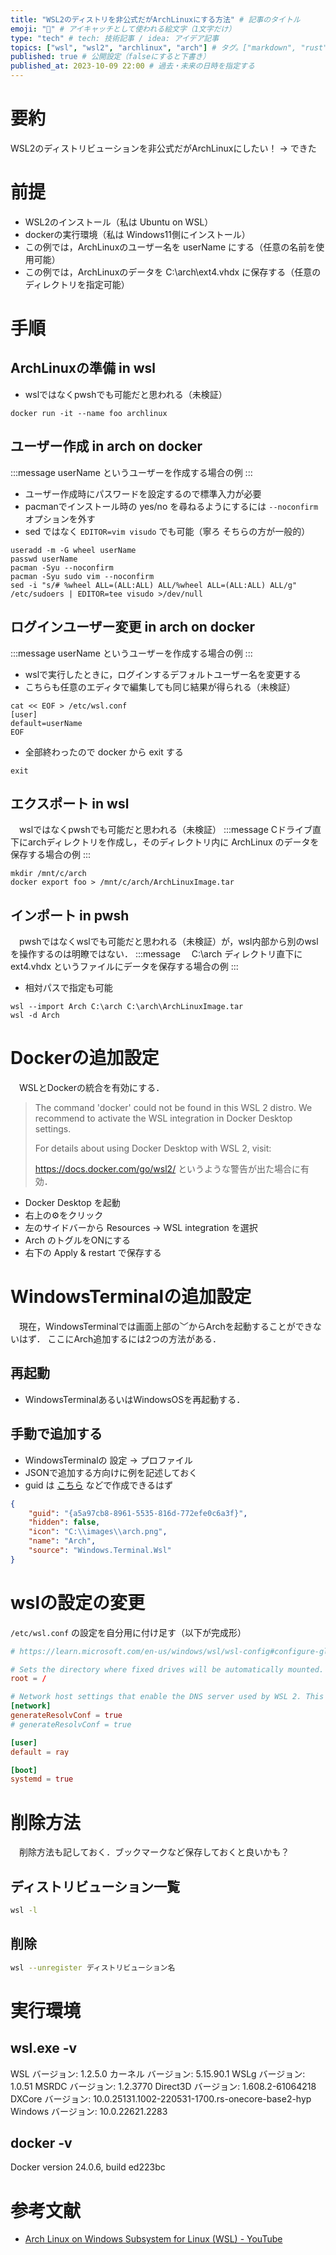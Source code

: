 ```yaml
---
title: "WSL2のディストリを非公式だがArchLinuxにする方法" # 記事のタイトル
emoji: "🐧" # アイキャッチとして使われる絵文字（1文字だけ）
type: "tech" # tech: 技術記事 / idea: アイデア記事
topics: ["wsl", "wsl2", "archlinux", "arch"] # タグ。["markdown", "rust", "aws"]のように指定する
published: true # 公開設定（falseにすると下書き）
published_at: 2023-10-09 22:00 # 過去・未来の日時を指定する
---
```


# 要約
WSL2のディストリビューションを非公式だがArchLinuxにしたい！
→ できた

# 前提
* WSL2のインストール（私は Ubuntu on WSL）
* dockerの実行環境（私は Windows11側にインストール）
* この例では，ArchLinuxのユーザー名を userName にする（任意の名前を使用可能）
* この例では，ArchLinuxのデータを C:\arch\ext4.vhdx に保存する（任意のディレクトリを指定可能）

# 手順
## ArchLinuxの準備 in wsl
* wslではなくpwshでも可能だと思われる（未検証）
~~~sh:wsl
docker run -it --name foo archlinux
~~~
## ユーザー作成 in arch on docker
:::message
userName というユーザーを作成する場合の例
:::
* ユーザー作成時にパスワードを設定するので標準入力が必要
* pacmanでインストール時の yes/no を尋ねるようにするには ```--noconfirm``` オプションを外す
* sed ではなく ```EDITOR=vim visudo``` でも可能（寧ろ そちらの方が一般的）
~~~sh:arch on docker
useradd -m -G wheel userName
passwd userName
pacman -Syu --noconfirm
pacman -Syu sudo vim --noconfirm
sed -i "s/# %wheel ALL=(ALL:ALL) ALL/%wheel ALL=(ALL:ALL) ALL/g" /etc/sudoers | EDITOR=tee visudo >/dev/null
~~~
## ログインユーザー変更 in arch on docker
:::message
userName というユーザーを作成する場合の例
:::
* wslで実行したときに，ログインするデフォルトユーザー名を変更する
* こちらも任意のエディタで編集しても同じ結果が得られる（未検証）
~~~sh:arch on docker
cat << EOF > /etc/wsl.conf
[user]
default=userName
EOF
~~~
* 全部終わったので docker から exit する
~~~sh:arch on docker
exit
~~~
## エクスポート in wsl
　wslではなくpwshでも可能だと思われる（未検証）
:::message
Cドライブ直下にarchディレクトリを作成し，そのディレクトリ内に ArchLinux のデータを保存する場合の例
:::
~~~sh:wsl
mkdir /mnt/c/arch
docker export foo > /mnt/c/arch/ArchLinuxImage.tar
~~~
## インポート in pwsh
　pwshではなくwslでも可能だと思われる（未検証）が，wsl内部から別のwslを操作するのは明瞭ではない．
:::message
　C:\arch ディレクトリ直下に ext4.vhdx というファイルにデータを保存する場合の例
:::
* 相対パスで指定も可能
~~~sh:powershell
wsl --import Arch C:\arch C:\arch\ArchLinuxImage.tar
wsl -d Arch
~~~

# Dockerの追加設定
　WSLとDockerの統合を有効にする．
> The command 'docker' could not be found in this WSL 2 distro.
> We recommend to activate the WSL integration in Docker Desktop settings.
>
> For details about using Docker Desktop with WSL 2, visit:
>
> https://docs.docker.com/go/wsl2/
というような警告が出た場合に有効．
* Docker Desktop を起動
* 右上の⚙をクリック
* 左のサイドバーから Resources → WSL integration を選択
* Arch のトグルをONにする
* 右下の Apply & restart で保存する

# WindowsTerminalの追加設定
　現在，WindowsTerminalでは画面上部の﹀からArchを起動することができないはず．
ここにArch追加するには2つの方法がある．
## 再起動
* WindowsTerminalあるいはWindowsOSを再起動する．
## 手動で追加する
* WindowsTerminalの 設定 → プロファイル
* JSONで追加する方向けに例を記述しておく
* guid は [こちら](https://hogehoge.tk/guid/) などで作成できるはず
~~~json
{
    "guid": "{a5a97cb8-8961-5535-816d-772efe0c6a3f}",
    "hidden": false,
    "icon": "C:\\images\\arch.png",
    "name": "Arch",
    "source": "Windows.Terminal.Wsl"
}
~~~

# wslの設定の変更
```/etc/wsl.conf``` の設定を自分用に付け足す（以下が完成形）
~~~sh:/etc/wsl.conf
# https://learn.microsoft.com/en-us/windows/wsl/wsl-config#configure-global-options-with-wslconfig

# Sets the directory where fixed drives will be automatically mounted. This example changes the mount location, so your C-drive would be /c, rather than the default /mnt/c.
root = /

# Network host settings that enable the DNS server used by WSL 2. This example changes the hostname, sets generateHosts to false, preventing WSL from the default behavior of auto-generating /etc/hosts, and sets generateResolvConf to false, preventing WSL from auto-generating /etc/resolv.conf, so that you can create your own (ie. nameserver 1.1.1.1).
[network]
generateResolvConf = true
# generateResolvConf = true

[user]
default = ray

[boot]
systemd = true
~~~


# 削除方法
　削除方法も記しておく．ブックマークなど保存しておくと良いかも？
## ディストリビューション一覧
~~~sh
wsl -l
~~~
## 削除
~~~sh
wsl --unregister ディストリビューション名
~~~

# 実行環境
## wsl.exe -v
WSL バージョン: 1.2.5.0
カーネル バージョン: 5.15.90.1
WSLg バージョン: 1.0.51
MSRDC バージョン: 1.2.3770
Direct3D バージョン: 1.608.2-61064218
DXCore バージョン: 10.0.25131.1002-220531-1700.rs-onecore-base2-hyp
Windows バージョン: 10.0.22621.2283
## docker -v
Docker version 24.0.6, build ed223bc

# 参考文献
* [Arch Linux on Windows Subsystem for Linux (WSL) - YouTube](https://www.youtube.com/watch?v=h0Wg_aknGdc)
